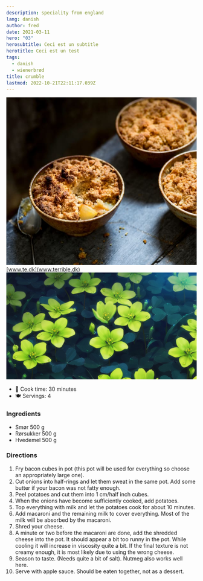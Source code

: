 ```yaml
---
description: speciality from england
lang: danish
author: fred
date: 2021-03-11
hero: "03"
herosubtitle: Ceci est un subtitle
herotitle: Ceci est un test
tags:
  - danish
  - wienerbrød
title: crumble
lastmod: 2022-10-21T22:11:17.039Z
---
```


![crumble](/images/crumble.jpg)
[www.te.dk](www.terrible.dk)
![](/images/02.jpg)
- 🍳 Cook time: 30 minutes
- 🍽️  Servings: 4

### Ingredients
- Smør 500 g 
- Rørsukker 500 g 
- Hvedemel 500 g



### Directions

1. Fry bacon cubes in pot (this pot will be used for everything so choose an appropriately large one).
2. Cut onions into half-rings and let them sweat in the same pot. Add some butter if your bacon was not fatty enough.
3. Peel potatoes and cut them into 1 cm/half inch cubes.
4. When the onions have become sufficiently cooked, add potatoes.
5. Top everything with milk and let the potatoes cook for about 10 minutes.
7. Add macaroni and the remaining milk to cover everything. Most of the milk will be absorbed by the macaroni.
8. Shred your cheese.
9. A minute or two before the macaroni are done, add the shredded cheese into the pot. It should appear a bit too runny in the pot. While cooling it will increase in viscosity quite a bit. If the final texture is not creamy enough, it is most likely due to using the wrong cheese.
10. Season to taste. (Needs quite a bit of salt). Nutmeg also works well here.
11. Serve with apple sauce. Should be eaten together, not as a dessert.
